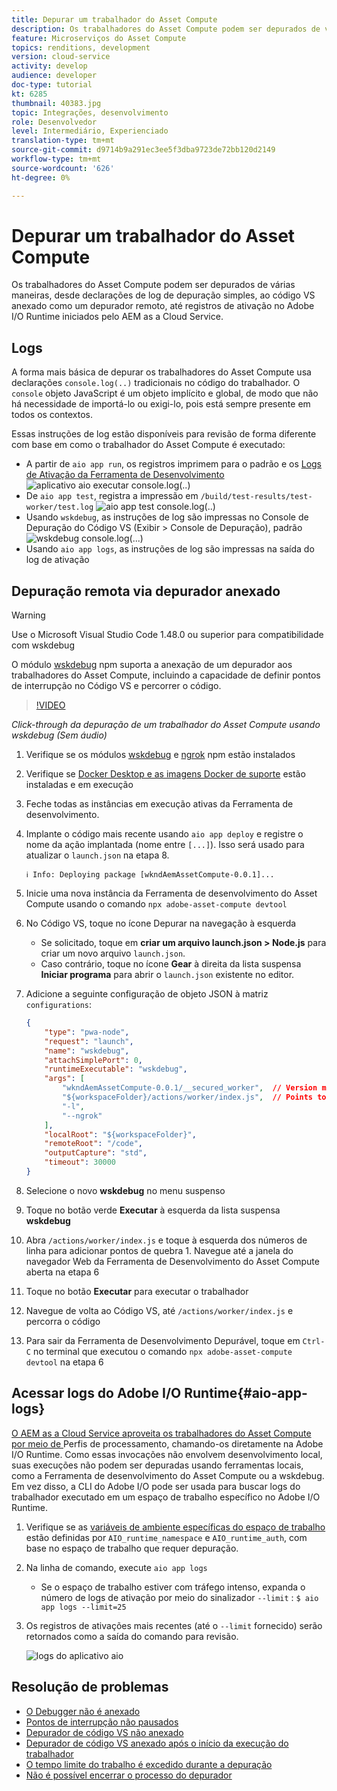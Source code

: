 ```yaml
---
title: Depurar um trabalhador do Asset Compute
description: Os trabalhadores do Asset Compute podem ser depurados de várias maneiras, desde declarações de log de depuração simples, ao código VS anexado como um depurador remoto, até registros de ativação no Adobe I/O Runtime iniciados pelo AEM as a Cloud Service.
feature: Microserviços do Asset Compute
topics: renditions, development
version: cloud-service
activity: develop
audience: developer
doc-type: tutorial
kt: 6285
thumbnail: 40383.jpg
topic: Integrações, desenvolvimento
role: Desenvolvedor
level: Intermediário, Experienciado
translation-type: tm+mt
source-git-commit: d9714b9a291ec3ee5f3dba9723de72bb120d2149
workflow-type: tm+mt
source-wordcount: '626'
ht-degree: 0%

---
```



# Depurar um trabalhador do Asset Compute

Os trabalhadores do Asset Compute podem ser depurados de várias maneiras, desde declarações de log de depuração simples, ao código VS anexado como um depurador remoto, até registros de ativação no Adobe I/O Runtime iniciados pelo AEM as a Cloud Service.

## Logs

A forma mais básica de depurar os trabalhadores do Asset Compute usa declarações `console.log(..)` tradicionais no código do trabalhador. O `console` objeto JavaScript é um objeto implícito e global, de modo que não há necessidade de importá-lo ou exigi-lo, pois está sempre presente em todos os contextos.

Essas instruções de log estão disponíveis para revisão de forma diferente com base em como o trabalhador do Asset Compute é executado:

+ A partir de `aio app run`, os registros imprimem para o padrão e os [Logs de Ativação da Ferramenta de Desenvolvimento](../develop/development-tool.md)
   ![aplicativo aio executar console.log(..)](./assets/debug/console-log__aio-app-run.png)
+ De `aio app test`, registra a impressão em `/build/test-results/test-worker/test.log`
   ![aio app test console.log(..)](./assets/debug/console-log__aio-app-test.png)
+ Usando `wskdebug`, as instruções de log são impressas no Console de Depuração do Código VS (Exibir > Console de Depuração), padrão
   ![wskdebug console.log(...)](./assets/debug/console-log__wskdebug.png)
+ Usando `aio app logs`, as instruções de log são impressas na saída do log de ativação

## Depuração remota via depurador anexado

>[!WARNING]
>
>Use o Microsoft Visual Studio Code 1.48.0 ou superior para compatibilidade com wskdebug

O módulo [wskdebug](https://www.npmjs.com/package/@openwhisk/wskdebug) npm suporta a anexação de um depurador aos trabalhadores do Asset Compute, incluindo a capacidade de definir pontos de interrupção no Código VS e percorrer o código.

>[!VIDEO](https://video.tv.adobe.com/v/40383/?quality=12&learn=on)

_Click-through da depuração de um trabalhador do Asset Compute usando wskdebug (Sem áudio)_

1. Verifique se os módulos [wskdebug](../set-up/development-environment.md#wskdebug) e [ngrok](../set-up/development-environment.md#ngork) npm estão instalados
1. Verifique se [Docker Desktop e as imagens Docker de suporte](../set-up/development-environment.md#docker) estão instaladas e em execução
1. Feche todas as instâncias em execução ativas da Ferramenta de desenvolvimento.
1. Implante o código mais recente usando `aio app deploy` e registre o nome da ação implantada (nome entre `[...]`). Isso será usado para atualizar o `launch.json` na etapa 8.

   ```
   ℹ Info: Deploying package [wkndAemAssetCompute-0.0.1]...
   ```
1. Inicie uma nova instância da Ferramenta de desenvolvimento do Asset Compute usando o comando `npx adobe-asset-compute devtool`
1. No Código VS, toque no ícone Depurar na navegação à esquerda
   + Se solicitado, toque em __criar um arquivo launch.json > Node.js__ para criar um novo arquivo `launch.json`.
   + Caso contrário, toque no ícone __Gear__ à direita da lista suspensa __Iniciar programa__ para abrir o `launch.json` existente no editor.
1. Adicione a seguinte configuração de objeto JSON à matriz `configurations`:

   ```json
   {
       "type": "pwa-node",
       "request": "launch",
       "name": "wskdebug",
       "attachSimplePort": 0,
       "runtimeExecutable": "wskdebug",
       "args": [
           "wkndAemAssetCompute-0.0.1/__secured_worker",  // Version must match your Asset Compute worker's version
           "${workspaceFolder}/actions/worker/index.js",  // Points to your worker
           "-l",
           "--ngrok"
       ],
       "localRoot": "${workspaceFolder}",
       "remoteRoot": "/code",
       "outputCapture": "std",
       "timeout": 30000
   }
   ```

1. Selecione o novo __wskdebug__ no menu suspenso
1. Toque no botão verde __Executar__ à esquerda da lista suspensa __wskdebug__
1. Abra `/actions/worker/index.js` e toque à esquerda dos números de linha para adicionar pontos de quebra 1. Navegue até a janela do navegador Web da Ferramenta de Desenvolvimento do Asset Compute aberta na etapa 6
1. Toque no botão __Executar__ para executar o trabalhador
1. Navegue de volta ao Código VS, até `/actions/worker/index.js` e percorra o código
1. Para sair da Ferramenta de Desenvolvimento Depurável, toque em `Ctrl-C` no terminal que executou o comando `npx adobe-asset-compute devtool` na etapa 6

## Acessar logs do Adobe I/O Runtime{#aio-app-logs}

[O AEM as a Cloud Service aproveita os trabalhadores do Asset Compute por meio de ](../deploy/processing-profiles.md) Perfis de processamento, chamando-os diretamente na Adobe I/O Runtime. Como essas invocações não envolvem desenvolvimento local, suas execuções não podem ser depuradas usando ferramentas locais, como a Ferramenta de desenvolvimento do Asset Compute ou a wskdebug. Em vez disso, a CLI do Adobe I/O pode ser usada para buscar logs do trabalhador executado em um espaço de trabalho específico no Adobe I/O Runtime.

1. Verifique se as [variáveis de ambiente específicas do espaço de trabalho](../deploy/runtime.md) estão definidas por `AIO_runtime_namespace` e `AIO_runtime_auth`, com base no espaço de trabalho que requer depuração.
1. Na linha de comando, execute `aio app logs`
   + Se o espaço de trabalho estiver com tráfego intenso, expanda o número de logs de ativação por meio do sinalizador `--limit` :
      `$ aio app logs --limit=25`
1. Os registros de ativações mais recentes (até o `--limit` fornecido) serão retornados como a saída do comando para revisão.

   ![logs do aplicativo aio](./assets/debug/aio-app-logs.png)

## Resolução de problemas

+ [O Debugger não é anexado](../troubleshooting.md#debugger-does-not-attach)
+ [Pontos de interrupção não pausados](../troubleshooting.md#breakpoints-no-pausing)
+ [Depurador de código VS não anexado](../troubleshooting.md#vs-code-debugger-not-attached)
+ [Depurador de código VS anexado após o início da execução do trabalhador](../troubleshooting.md#vs-code-debugger-attached-after-worker-execution-began)
+ [O tempo limite do trabalho é excedido durante a depuração](../troubleshooting.md#worker-times-out-while-debugging)
+ [Não é possível encerrar o processo do depurador](../troubleshooting.md#cannot-terminate-debugger-process)
